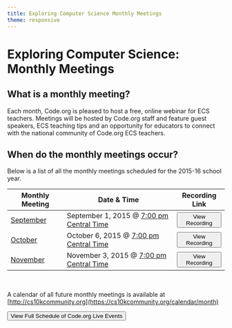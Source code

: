 ```yaml
---
title: Exploring Computer Science Monthly Meetings
theme: responsive
---
```


# Exploring Computer Science: Monthly Meetings

## What is a monthly meeting?

Each month, Code.org is pleased to host a free, online webinar for ECS teachers. Meetings will be hosted by Code.org staff and feature guest speakers, ECS teaching tips and an opportunity for educators to connect with the national community of Code.org ECS teachers.

## When do the monthly meetings occur?

Below is a list of all the monthly meetings scheduled for the 2015-16 school year.

|Monthly Meeting | Date & Time | Recording Link|
|------------ | ------------- | ------------|
|[September](https://www.eventbrite.com/e/ecs-monthly-meeting-september-tickets-17789364468) | September 1, 2015 @ [7:00 pm Central Time](http://www.timeanddate.com/worldclock/converter.html)  | [<button>View Recording</button>](https://youtu.be/Bph8a7GZaQg)|
|[October](https://www.eventbrite.com/e/ecs-monthly-meeting-october-tickets-17789153838) | October 6, 2015 @ [7:00 pm Central Time](http://www.timeanddate.com/worldclock/converter.html)  | [<button>View Recording</button>](https://youtu.be/Z4KazjGQRaQ)|
|[November](https://www.eventbrite.com/e/ecs-monthly-meeting-november-tickets-17856984722) | November 3, 2015 @ [7:00 pm Central Time](http://www.timeanddate.com/worldclock/converter.html)  | [<button>View Recording</button>](https://youtu.be/82IkhudlJ1k)|

<br />

A calendar of all future monthly meetings is available at [http://cs10kcommunity.org](https://cs10kcommunity.org/calendar/month)
<br />

[<button>View Full Schedule of Code.org Live Events</button>](/educate/events)
